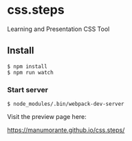 # css.steps

Learning and Presentation CSS Tool

## Install

```
$ npm install
$ npm run watch
```

### Start server

```
$ node_modules/.bin/webpack-dev-server
```

Visit the preview page here:

https://manumorante.github.io/css.steps/
